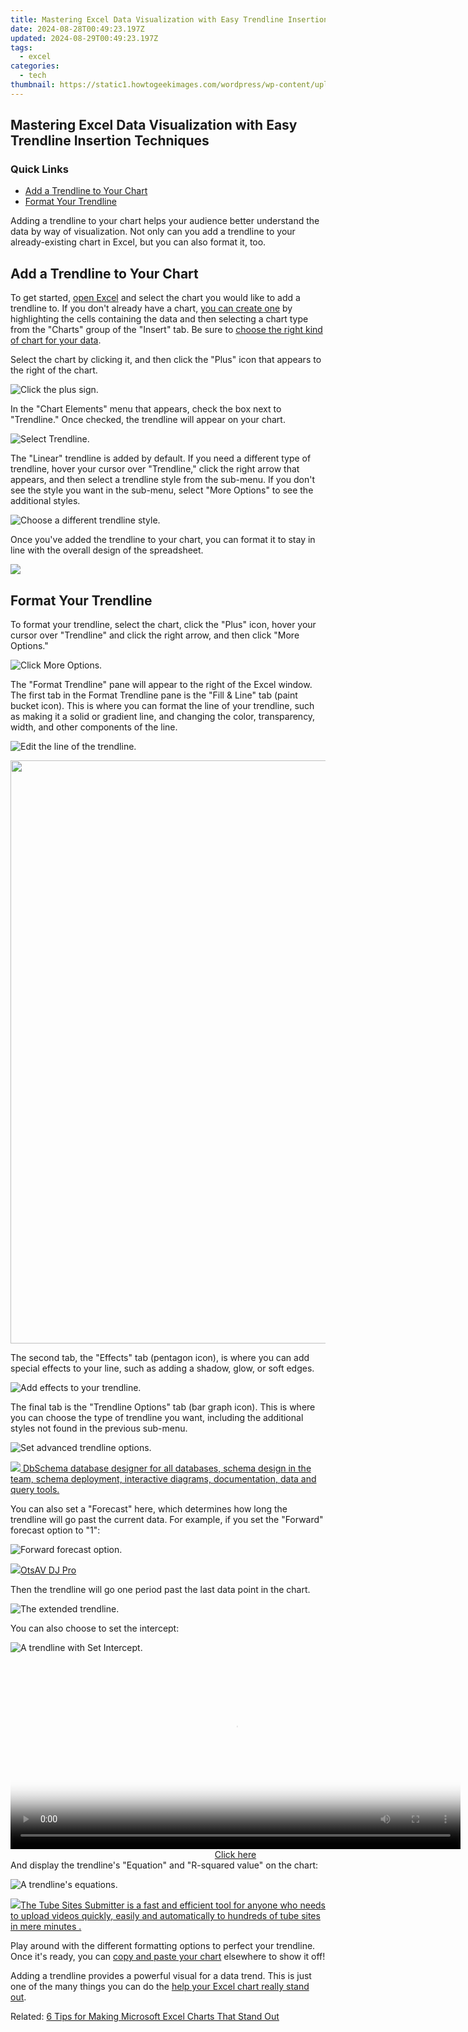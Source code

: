 ```yaml
---
title: Mastering Excel Data Visualization with Easy Trendline Insertion Techniques
date: 2024-08-28T00:49:23.197Z
updated: 2024-08-29T00:49:23.197Z
tags:
  - excel
categories:
  - tech
thumbnail: https://static1.howtogeekimages.com/wordpress/wp-content/uploads/2021/05/MS-excel-logo-675.png
---
```


## Mastering Excel Data Visualization with Easy Trendline Insertion Techniques

### Quick Links

* [Add a Trendline to Your Chart](https://tech-revival.techidaily.com/customizing-chatgpts-style-a-guide-to-crafting-an-ai-that-writes-just-like-you-do/)
* [Format Your Trendline](https://tech-haven.techidaily.com/decoding-the-revolution-in-language-tech-palm-2-by-google/)

 Adding a trendline to your chart helps your audience better understand the data by way of visualization. Not only can you add a trendline to your already-existing chart in Excel, but you can also format it, too.

##  Add a Trendline to Your Chart

 To get started, [open Excel](https://ai-vdieo-software.techidaily.com/updated-beyond-quik-exploring-the-best-pc-video-editing-software-for-gopro-users/) and select the chart you would like to add a trendline to. If you don't already have a chart, [you can create one](https://technical-tips.techidaily.com/top-techniques-for-enhancing-photo-quality-on-your-ios-device/) by highlighting the cells containing the data and then selecting a chart type from the "Charts" group of the "Insert" tab. Be sure to [choose the right kind of chart for your data](https://android-transfer.techidaily.com/in-2024-tips-of-transferring-messages-from-xiaomi-13t-pro-to-iphone-1415-drfone-by-drfone-transfer-from-android-transfer-from-android/).

 Select the chart by clicking it, and then click the "Plus" icon that appears to the right of the chart.

![Click the plus sign.](https://static1.howtogeekimages.com/wordpress/wp-content/uploads/2022/04/Click-the-plus-sign..png) 

 In the "Chart Elements" menu that appears, check the box next to "Trendline." Once checked, the trendline will appear on your chart.

![Select Trendline.](https://static1.howtogeekimages.com/wordpress/wp-content/uploads/2022/04/Select-Trendline..png) 

 The "Linear" trendline is added by default. If you need a different type of trendline, hover your cursor over "Trendline," click the right arrow that appears, and then select a trendline style from the sub-menu. If you don't see the style you want in the sub-menu, select "More Options" to see the additional styles.

![Choose a different trendline style.](https://static1.howtogeekimages.com/wordpress/wp-content/uploads/2022/04/Choose-a-different-trendline-style..png) 

 Once you've added the trendline to your chart, you can format it to stay in line with the overall design of the spreadsheet.

<!-- affiliate ads begin -->
<a href="https://shop.systoolsgroup.com/affiliate.php?ACCOUNT=SYSTOOBY&AFFILIATE=108875&PATH=https%3A%2F%2Fwww.systoolsgroup.com%3FAFFILIATE%3D108875%26RESOURCE%3D%2BSysTools%2BPDF%2BUnlocker"><img src="https://www.systoolsgroup.com/box/pdf-unlocker.png" border="0"></a>
<!-- affiliate ads end -->
##  Format Your Trendline

 To format your trendline, select the chart, click the "Plus" icon, hover your cursor over "Trendline" and click the right arrow, and then click "More Options."

![Click More Options.](https://static1.howtogeekimages.com/wordpress/wp-content/uploads/2022/04/Click-More-Options..png) 

 The "Format Trendline" pane will appear to the right of the Excel window. The first tab in the Format Trendline pane is the "Fill & Line" tab (paint bucket icon). This is where you can format the line of your trendline, such as making it a solid or gradient line, and changing the color, transparency, width, and other components of the line.

![Edit the line of the trendline.](https://static1.howtogeekimages.com/wordpress/wp-content/uploads/2022/04/Edit-the-line-of-the-trendline..png) 

<!-- affiliate ads begin -->
<a href="https://ancheer.sjv.io/c/5597632/1657301/17326" target="_top" id="1657301"><img src="//a.impactradius-go.com/display-ad/17326-1657301" border="0" alt="" width="1920" height="933"/></a><img height="0" width="0" src="https://imp.pxf.io/i/5597632/1657301/17326" style="position:absolute;visibility:hidden;" border="0" />
<!-- affiliate ads end -->
 The second tab, the "Effects" tab (pentagon icon), is where you can add special effects to your line, such as adding a shadow, glow, or soft edges.

![Add effects to your trendline.](https://static1.howtogeekimages.com/wordpress/wp-content/uploads/2022/04/Add-effects-to-your-trendline..png) 

 The final tab is the "Trendline Options" tab (bar graph icon). This is where you can choose the type of trendline you want, including the additional styles not found in the previous sub-menu.

![Set advanced trendline options.](https://static1.howtogeekimages.com/wordpress/wp-content/uploads/2022/04/Set-advanced-trendline-options..png) 

<!-- affiliate ads begin -->
<a href="https://shop.dbschema.com/order/checkout.php?PRODS=19867419&QTY=1&AFFILIATE=108875&CART=1"> <img src="https://secure.avangate.com/images/merchant/176b22bab4e94a28619ca2433b2ef241/products/1_icon256.png" border="0">
DbSchema database designer for all databases, schema design in the team, schema deployment, interactive diagrams, documentation, data and query tools. </a>
<!-- affiliate ads end -->
 You can also set a "Forecast" here, which determines how long the trendline will go past the current data. For example, if you set the "Forward" forecast option to "1":

![Forward forecast option.](https://static1.howtogeekimages.com/wordpress/wp-content/uploads/2022/04/Forward-forecast-option..png) 

<!-- affiliate ads begin -->
<a href="https://otszone.ots7.com/order/checkout.php?PRODS=4713321&QTY=1&AFFILIATE=108875&CART=1"><img src="https://green.ots7.com/screenshots/OtsAV/OtsAVDJ1.90-300x188.jpg" border="0">OtsAV DJ Pro</a>
<!-- affiliate ads end -->
 Then the trendline will go one period past the last data point in the chart.

![The extended trendline.](https://static1.howtogeekimages.com/wordpress/wp-content/uploads/2022/04/The-extended-trendline..png) 

 You can also choose to set the intercept:

![A trendline with Set Intercept.](https://static1.howtogeekimages.com/wordpress/wp-content/uploads/2022/04/A-trendline-with-Set-Intercept..png) 

<!-- affiliate ads begin -->
<span id="1993650">
					<video width="720" height="300" style="cursor:pointer"
           poster="//a.impactradius-go.com/display-clicktoplayimage/1993650.jpeg"
           onclick="if(!this.playClicked){this.play();this.setAttribute('controls',true);this.playClicked=true;}">
	   <source src="//a.impactradius-go.com/display-ad/22993-1993650">
	   <img src="//a.impactradius-go.com/display-clicktoplayimage/1993650.jpeg" style="border: none; height: 100%; width: 100%; object-fit: contain">
	</video>
	<div style="width:720px;text-align:center"><a href="javascript:window.open(decodeURIComponent('https%3A%2F%2Fhomestyler.sjv.io%2Fc%2F5597632%2F1993650%2F22993'), '_blank');void(0);">Click here</a></div>
</span>
<img height="0" width="0" src="https://imp.pxf.io/i/5597632/1993650/22993" style="position:absolute;visibility:hidden;" border="0" />
<!-- affiliate ads end -->
 And display the trendline's "Equation" and "R-squared value" on the chart:

![A trendline's equations.](https://static1.howtogeekimages.com/wordpress/wp-content/uploads/2022/04/A-trendlines-equations..png) 

<!-- affiliate ads begin -->
<a href="https://secure.2checkout.com/order/checkout.php?PRODS=4531356&QTY=1&AFFILIATE=108875&CART=1"><img src="https://secure.avangate.com/images/merchant/8fdd149fcaa7058caccc9c4ad5b0d89a/products/tss-box.JPG" border="0">The Tube Sites Submitter is a fast and efficient tool for anyone who needs to upload videos quickly, easily and automatically to hundreds of tube sites in mere minutes . </a>
<!-- affiliate ads end -->
 Play around with the different formatting options to perfect your trendline. Once it's ready, you can [copy and paste your chart](https://extra-lessons.techidaily.com/premier-podplay-writing-treasures/) elsewhere to show it off!

 Adding a trendline provides a powerful visual for a data trend. This is just one of the many things you can do the [help your Excel chart really stand out](https://vp-tips.techidaily.com/2024-approved-capture-breathtaking-scenes-on-iphone-with-ease/).

Related: [6 Tips for Making Microsoft Excel Charts That Stand Out](https://vp-tips.techidaily.com/2024-approved-capture-breathtaking-scenes-on-iphone-with-ease/)

<ins class="adsbygoogle"
     style="display:block"
     data-ad-format="autorelaxed"
     data-ad-client="ca-pub-7571918770474297"
     data-ad-slot="1223367746"></ins>



<ins class="adsbygoogle"
     style="display:block"
     data-ad-client="ca-pub-7571918770474297"
     data-ad-slot="8358498916"
     data-ad-format="auto"
     data-full-width-responsive="true"></ins>


